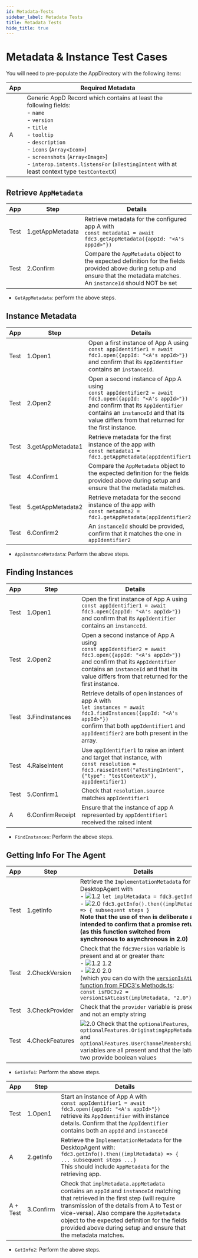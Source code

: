 ```yaml
---
id: Metadata-Tests
sidebar_label: Metadata Tests
title: Metadata Tests
hide_title: true
---
```


# Metadata & Instance Test Cases
<!-- markdownlint-disable MD033 -->

You will need to pre-populate the AppDirectory with the following items:

| App | Required Metadata                        |
|-----|------------------------------------------|
| A   | Generic AppD Record which contains at least the following fields:<br />- `name`<br />- `version`<br />- `title`<br />- `tooltip`<br />- `description`<br />- `icons` (`Array<Icon>`)<br />- `screenshots` (`Array<Image>`)<br />- `interop.intents.listensFor` (`aTestingIntent` with at least context type `testContextX`)  |

## Retrieve `AppMetadata`

| App | Step           | Details                                                                                           |
|-----|----------------|---------------------------------------------------------------------------------------------------|
| Test   | 1.getAppMetadata    | Retrieve metadata for the configured app A with <br/> `const metadata1 = await fdc3.getAppMetadata({appId: "<A's appId>"})`  |
| Test   | 2.Confirm    | Compare the `AppMetadata` object to the expected definition for the fields provided above during setup and ensure that the metadata matches. An `instanceId` should NOT be set  |

- `GetAppMetadata`: perform the above steps.

## Instance Metadata

| App | Step           | Details                                                                                           |
|-----|----------------|---------------------------------------------------------------------------------------------------|
| Test   | 1.Open1    | Open a first instance of App A using <br/> `const appIdentifier1 = await fdc3.open({appId: "<A's appId>"})` <br/>and confirm that its `AppIdentifier` contains an `instanceId`.  |
| Test   | 2.Open2    |Open a second instance of App A using <br />`const appIdentifier2 = await fdc3.open({appId: "<A's appId>"})` <br/>and confirm that its `AppIdentifier` contains an `instanceId` and that its value differs from that returned for the first instance. |
| Test   | 3.getAppMetadata1    | Retrieve metadata for the first instance of the app with<br/> `const metadata1 = fdc3.getAppMetadata(appIdentifier1)` |
| Test   | 4.Confirm1 | Compare the `AppMetadata` object to the expected definition for the fields provided above during setup and ensure that the metadata matches.  |
| Test   | 5.getAppMetadata2    | Retrieve metadata for the second instance of the app with <br/>`const metadata2 = fdc3.getAppMetadata(appIdentifier2)`  |
| Test   | 6.Confirm2    | An `instanceId` should be provided, confirm that it matches the one in `appIdentifier2`  |

- `AppInstanceMetadata`: Perform the above steps.

## Finding Instances

| App | Step           | Details                                                                                           |
|-----|----------------|---------------------------------------------------------------------------------------------------|
| Test   | 1.Open1    | Open the first instance of App A using <br/> `const appIdentifier1 = await fdc3.open({appId: "<A's appId>"})` <br/>and confirm that its `AppIdentifier` contains an `instanceId`.  |
| Test   | 2.Open2    |Open a second instance of App A using <br />`const appIdentifier2 = await fdc3.open({appId: "<A's appId>"})` <br/>and confirm that its `AppIdentifier` contains an `instanceId` and that its value differs from that returned for the first instance. |
| Test   | 3.FindInstances    | Retrieve details of open instances of app A with <br/> `let instances = await fdc3.findInstances({appId: "<A's appId>"})` <br/> confirm that both `appIdentifier1` and `appIdentifier2` are both present in the array.  |
| Test   | 4.RaiseIntent   | Use `appIdentifier1` to raise an intent and target that instance, with<br/> `const resolution = fdc3.raiseIntent("aTestingIntent", {"type": "testContextX"}, appIdentifier1)` |
| Test   | 5.Confirm1 | Check that `resolution.source` matches `appIdentifier1` |
| A | 6.ConfirmReceipt | Ensure that the instance of app A represented by `appIdentifier1` received the raised intent |

- `FindInstances`: Perform the above steps.

## Getting Info For The Agent

| App | Step           | Details                                                                                           |
|-----|----------------|---------------------------------------------------------------------------------------------------|
| Test   | 1.getInfo    |Retrieve the `ImplementationMetadata` for the DesktopAgent with <br/> - ![1.2](https://img.shields.io/badge/FDC3-1.2-green) `let implMetadata = fdc3.getInfo()`  <br/> - ![2.0](https://img.shields.io/badge/FDC3-2.0-blue) `fdc3.getInfo().then((implMetadata) => { subsequent steps }`   <br />**Note that the use of `then` is deliberate and intended to confirm that a promise returned (as this function switched from synchronous to asynchronous in 2.0)**|
| Test   | 2.CheckVersion  | Check that the `fdc3Version` variable is present and at or greater than:  <br /> -  ![1.2](https://img.shields.io/badge/FDC3-1.2-green) 1.2 <br /> - ![2.0](https://img.shields.io/badge/FDC3-2.0-blue) 2.0  <br />(which you can do with the [`versionIsAtLeast` function from FDC3's Methods.ts](https://github.com/finos/FDC3/blob/add64f8302c6dcdc8437cf0e245101e927b69ec2/src/api/Methods.ts#L207):<br />`const isFDC3v2 = versionIsAtLeast(implMetadata, "2.0")`  |
| Test   | 3.CheckProvider  | Check that the `provider` variable is present and not an empty string  |
| Test   | 4.CheckFeatures  | ![2.0](https://img.shields.io/badge/FDC3-2.0-blue) Check that the `optionalFeatures`, `optionalFeatures.OriginatingAppMetadata` and `optionalFeatures.UserChannelMembershipAPIs` variables are all present and that the latter two provide boolean values  |

- `GetInfo1`: Perform the above steps.

| App | Step           | Details                                                                                           |
|-----|----------------|---------------------------------------------------------------------------------------------------|
| Test   | 1.Open1    | Start an instance of App A with <br/>`const appIdentifier1 = await fdc3.open({appId: "<A's appId>"})` <br /> retrieve its `AppIdentifier` with instance details. Confirm that the `AppIdentifier` contains both an `appId` and `instanceId` |
| A | 2.getInfo     |   Retrieve the `ImplementationMetadata` for the DesktopAgent with: <br  />`fdc3.getInfo().then((implMetadata) => {  ... subsequent steps ...}` <br/> This should include `AppMetadata` for the retrieving app. |
| A + Test | 3.Confirm  | Check that `implMetadata.appMetadata` contains an `appId` and `instanceId` matching that retrieved in the first step (will require transmission of the details from A to Test or vice-versa). Also compare the `AppMetadata` object to the expected definition for the fields provided above during setup and ensure that the metadata matches. |

- `GetInfo2`: Perform the above steps.
